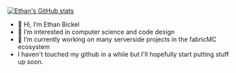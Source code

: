[![Ethan's GitHub stats](https://github-readme-stats.vercel.app/api?username=nl32&theme=gruvbox)](https://github.com/anuraghazra/github-readme-stats)


- 👋 Hi, I’m Ethan Bickel
- 👀 I’m interested in computer science and code design
- 🌱 I’m currently working on many serverside projects in the fabricMC ecosystem
- I haven't touched my github in a while but I'll hopefully start putting stuff up soon.
